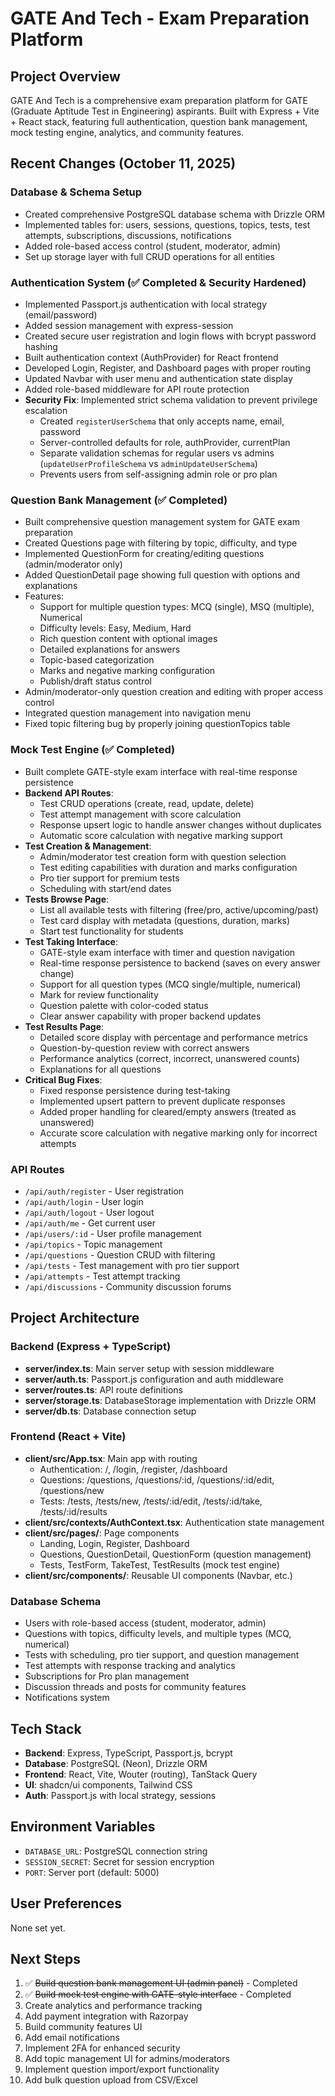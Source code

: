 # GATE And Tech - Exam Preparation Platform

## Project Overview
GATE And Tech is a comprehensive exam preparation platform for GATE (Graduate Aptitude Test in Engineering) aspirants. Built with Express + Vite + React stack, featuring full authentication, question bank management, mock testing engine, analytics, and community features.

## Recent Changes (October 11, 2025)

### Database & Schema Setup
- Created comprehensive PostgreSQL database schema with Drizzle ORM
- Implemented tables for: users, sessions, questions, topics, tests, test attempts, subscriptions, discussions, notifications
- Added role-based access control (student, moderator, admin)
- Set up storage layer with full CRUD operations for all entities

### Authentication System (✅ Completed & Security Hardened)
- Implemented Passport.js authentication with local strategy (email/password)
- Added session management with express-session
- Created secure user registration and login flows with bcrypt password hashing
- Built authentication context (AuthProvider) for React frontend
- Developed Login, Register, and Dashboard pages with proper routing
- Updated Navbar with user menu and authentication state display
- Added role-based middleware for API route protection
- **Security Fix**: Implemented strict schema validation to prevent privilege escalation
  - Created `registerUserSchema` that only accepts name, email, password
  - Server-controlled defaults for role, authProvider, currentPlan
  - Separate validation schemas for regular users vs admins (`updateUserProfileSchema` vs `adminUpdateUserSchema`)
  - Prevents users from self-assigning admin role or pro plan

### Question Bank Management (✅ Completed)
- Built comprehensive question management system for GATE exam preparation
- Created Questions page with filtering by topic, difficulty, and type
- Implemented QuestionForm for creating/editing questions (admin/moderator only)
- Added QuestionDetail page showing full question with options and explanations
- Features:
  - Support for multiple question types: MCQ (single), MSQ (multiple), Numerical
  - Difficulty levels: Easy, Medium, Hard
  - Rich question content with optional images
  - Detailed explanations for answers
  - Topic-based categorization
  - Marks and negative marking configuration
  - Publish/draft status control
- Admin/moderator-only question creation and editing with proper access control
- Integrated question management into navigation menu
- Fixed topic filtering bug by properly joining questionTopics table

### Mock Test Engine (✅ Completed)
- Built complete GATE-style exam interface with real-time response persistence
- **Backend API Routes**:
  - Test CRUD operations (create, read, update, delete)
  - Test attempt management with score calculation
  - Response upsert logic to handle answer changes without duplicates
  - Automatic score calculation with negative marking support
- **Test Creation & Management**:
  - Admin/moderator test creation form with question selection
  - Test editing capabilities with duration and marks configuration
  - Pro tier support for premium tests
  - Scheduling with start/end dates
- **Tests Browse Page**:
  - List all available tests with filtering (free/pro, active/upcoming/past)
  - Test card display with metadata (questions, duration, marks)
  - Start test functionality for students
- **Test Taking Interface**:
  - GATE-style exam interface with timer and question navigation
  - Real-time response persistence to backend (saves on every answer change)
  - Support for all question types (MCQ single/multiple, numerical)
  - Mark for review functionality
  - Question palette with color-coded status
  - Clear answer capability with proper backend updates
- **Test Results Page**:
  - Detailed score display with percentage and performance metrics
  - Question-by-question review with correct answers
  - Performance analytics (correct, incorrect, unanswered counts)
  - Explanations for all questions
- **Critical Bug Fixes**:
  - Fixed response persistence during test-taking
  - Implemented upsert pattern to prevent duplicate responses
  - Added proper handling for cleared/empty answers (treated as unanswered)
  - Accurate score calculation with negative marking only for incorrect attempts

### API Routes
- `/api/auth/register` - User registration
- `/api/auth/login` - User login
- `/api/auth/logout` - User logout
- `/api/auth/me` - Get current user
- `/api/users/:id` - User profile management
- `/api/topics` - Topic management
- `/api/questions` - Question CRUD with filtering
- `/api/tests` - Test management with pro tier support
- `/api/attempts` - Test attempt tracking
- `/api/discussions` - Community discussion forums

## Project Architecture

### Backend (Express + TypeScript)
- **server/index.ts**: Main server setup with session middleware
- **server/auth.ts**: Passport.js configuration and auth middleware
- **server/routes.ts**: API route definitions
- **server/storage.ts**: DatabaseStorage implementation with Drizzle ORM
- **server/db.ts**: Database connection setup

### Frontend (React + Vite)
- **client/src/App.tsx**: Main app with routing
  - Authentication: /, /login, /register, /dashboard
  - Questions: /questions, /questions/:id, /questions/:id/edit, /questions/new
  - Tests: /tests, /tests/new, /tests/:id/edit, /tests/:id/take, /tests/:id/results
- **client/src/contexts/AuthContext.tsx**: Authentication state management
- **client/src/pages/**: Page components
  - Landing, Login, Register, Dashboard
  - Questions, QuestionDetail, QuestionForm (question management)
  - Tests, TestForm, TakeTest, TestResults (mock test engine)
- **client/src/components/**: Reusable UI components (Navbar, etc.)

### Database Schema
- Users with role-based access (student, moderator, admin)
- Questions with topics, difficulty levels, and multiple types (MCQ, numerical)
- Tests with scheduling, pro tier support, and question management
- Test attempts with response tracking and analytics
- Subscriptions for Pro plan management
- Discussion threads and posts for community features
- Notifications system

## Tech Stack
- **Backend**: Express, TypeScript, Passport.js, bcrypt
- **Database**: PostgreSQL (Neon), Drizzle ORM
- **Frontend**: React, Vite, Wouter (routing), TanStack Query
- **UI**: shadcn/ui components, Tailwind CSS
- **Auth**: Passport.js with local strategy, sessions

## Environment Variables
- `DATABASE_URL`: PostgreSQL connection string
- `SESSION_SECRET`: Secret for session encryption
- `PORT`: Server port (default: 5000)

## User Preferences
None set yet.

## Next Steps
1. ✅ ~~Build question bank management UI (admin panel)~~ - Completed
2. ✅ ~~Build mock test engine with GATE-style interface~~ - Completed
3. Create analytics and performance tracking
4. Add payment integration with Razorpay
5. Build community features UI
6. Add email notifications
7. Implement 2FA for enhanced security
8. Add topic management UI for admins/moderators
9. Implement question import/export functionality
10. Add bulk question upload from CSV/Excel
